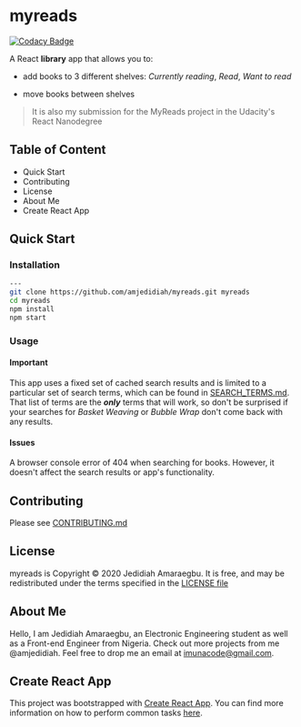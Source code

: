 # myreads

[![Codacy Badge](https://api.codacy.com/project/badge/Grade/5905f9a2b33f4824ac182d11a24ffd07)](https://app.codacy.com/gh/amjedidiah/myreads?utm_source=github.com&utm_medium=referral&utm_content=amjedidiah/myreads&utm_campaign=Badge_Grade)

A React **library** app that allows you to:

- add books to 3 different shelves: _Currently reading_, _Read_, _Want to read_

- move books between shelves

> It is also my submission for the MyReads project in the Udacity's React Nanodegree

## Table of Content

- Quick Start
- Contributing
- License
- About Me
- Create React App

## Quick Start

### Installation

```bash
---
git clone https://github.com/amjedidiah/myreads.git myreads
cd myreads
npm install
npm start
```

### Usage

<!-- TODO: Update demo video link -->
<!-- Watch this short [demo video]() of how to use the app. -->

#### Important

This app uses a fixed set of cached search results and is limited to a particular set of search terms, which can be found in [SEARCH_TERMS.md](docs/SEARCH_TERMS.md). That list of terms are the **_only_** terms that will work, so don't be surprised if your searches for _Basket Weaving_ or _Bubble Wrap_ don't come back with any results.

#### Issues

A browser console error of 404 when searching for books.
However, it doesn't affect the search results or app's functionality.

## Contributing

Please see [CONTRIBUTING.md](docs/CONTRIBUTING.md)

## License

myreads is Copyright © 2020 Jedidiah Amaraegbu. It is free, and may be redistributed under the terms specified in the [LICENSE file](LICENSE)

## About Me

Hello,
I am Jedidiah Amaraegbu, an Electronic Engineering student as well as a Front-end Engineer from Nigeria.
Check out more projects from me @amjedidiah.
Feel free to drop me an email at imunacode@gmail.com.

## Create React App

This project was bootstrapped with [Create React App](https://github.com/facebookincubator/create-react-app). You can find more information on how to perform common tasks [here](https://github.com/facebookincubator/create-react-app/blob/master/packages/react-scripts/template/README.md).
